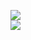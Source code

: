 <p align="center">
  <div><a href = "https://dirkwhoffmann.github.io/vAmiga"><img src="https://dirkwhoffmann.github.io/vAmiga/images/redirect4.png"></a></div>
  <div><a href = "https://vamiganet.github.io"><img src="https://dirkwhoffmann.github.io/vAmiga/images/redirect5.png"></a></div>
</p>
